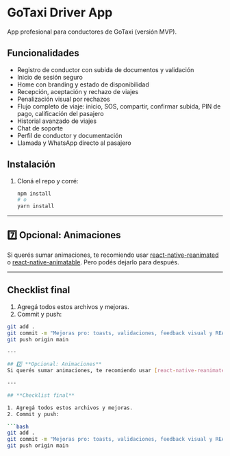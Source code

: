 # GoTaxi Driver App

App profesional para conductores de GoTaxi (versión MVP).

## Funcionalidades

- Registro de conductor con subida de documentos y validación
- Inicio de sesión seguro
- Home con branding y estado de disponibilidad
- Recepción, aceptación y rechazo de viajes
- Penalización visual por rechazos
- Flujo completo de viaje: inicio, SOS, compartir, confirmar subida, PIN de pago, calificación del pasajero
- Historial avanzado de viajes
- Chat de soporte
- Perfil de conductor y documentación
- Llamada y WhatsApp directo al pasajero

## Instalación

1. Cloná el repo y corré:
   ```bash
   npm install
   # o
   yarn install


---

## 7️⃣ **Opcional: Animaciones**
Si querés sumar animaciones, te recomiendo usar [react-native-reanimated](https://docs.swmansion.com/react-native-reanimated/) o [react-native-animatable](https://github.com/oblador/react-native-animatable). Pero podés dejarlo para después.

---

## **Checklist final**

1. Agregá todos estos archivos y mejoras.
2. Commit y push:

```bash
git add .
git commit -m "Mejoras pro: toasts, validaciones, feedback visual y README"
git push origin main

---

## 7️⃣ **Opcional: Animaciones**
Si querés sumar animaciones, te recomiendo usar [react-native-reanimated](https://docs.swmansion.com/react-native-reanimated/) o [react-native-animatable](https://github.com/oblador/react-native-animatable). Pero podés dejarlo para después.

---

## **Checklist final**

1. Agregá todos estos archivos y mejoras.
2. Commit y push:

```bash
git add .
git commit -m "Mejoras pro: toasts, validaciones, feedback visual y README"
git push origin main
